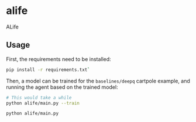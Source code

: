 # alife
ALife

## Usage
First, the requirements need to be installed:
```bash
pip install -r requirements.txt`
```

Then, a model can be trained for the `baselines/deepq` cartpole example, and running the agent based on the trained model:
```bash
# This would take a while
python alife/main.py --train

python alife/main.py
```

